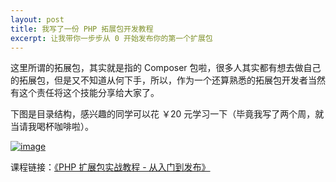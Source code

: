```yaml
---
layout: post
title: 我写了一份 PHP 拓展包开发教程
excerpt: 让我带你一步步从 0 开始发布你的第一个扩展包
---
```


这里所谓的拓展包，其实就是指的 Composer 包啦，很多人其实都有想去做自己的拓展包，但是又不知道从何下手，所以，作为一个还算熟悉的拓展包开发者当然有这个责任将这个技能分享给大家了。

下图是目录结构，感兴趣的同学可以花 ￥20 元学习一下（毕竟我写了两个周，就当请我喝杯咖啡啦）。

[![image](https://user-images.githubusercontent.com/1472352/49772566-b3b06080-fd28-11e8-9a15-e32952f59fdb.png)](https://learnku.com/courses/creating-package?rf=76)

课程链接：[《PHP 扩展包实战教程 - 从入门到发布》](https://learnku.com/courses/creating-package?rf=76)
